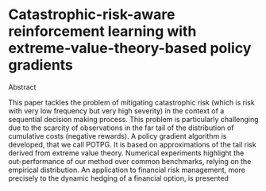 # Catastrophic-risk-aware reinforcement learning with extreme-value-theory-based policy gradients

Abstract

This paper tackles the problem of mitigating catastrophic risk (which is risk with very
low frequency but very high severity) in the context of a sequential decision making process.
This problem is particularly challenging due to the scarcity of observations in the far tail
of the distribution of cumulative costs (negative rewards). A policy gradient algorithm is
developed, that we call POTPG. It is based on approximations of the tail risk derived from
extreme value theory. Numerical experiments highlight the out-performance of our method
over common benchmarks, relying on the empirical distribution. An application to financial
risk management, more precisely to the dynamic hedging of a financial option, is presented
